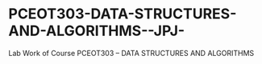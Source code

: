 # PCEOT303-DATA-STRUCTURES-AND-ALGORITHMS--JPJ-
Lab Work of Course PCEOT303 – DATA STRUCTURES AND ALGORITHMS 
